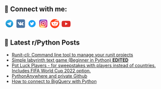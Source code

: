 ## 🔎 Connect with me:
[<img src="https://github.com/bullbesh/bullbesh/blob/main/images/Telegram.png" width="32" height="32" />](https://t.me/bullbesh)
[<img src="https://github.com/bullbesh/bullbesh/blob/main/images/VK.png" width="32" height="32" />](https://vk.com/bullbesh)
[<img src="https://github.com/bullbesh/bullbesh/blob/main/images/Twitter.png" width="32" height="32" />](https://twitter.com/bullbesh1)
[<img src="https://github.com/bullbesh/bullbesh/blob/main/images/Instagram.png" width="32" height="32" />](https://www.instagram.com/bullbesh)
[<img src="https://github.com/bullbesh/bullbesh/blob/main/images/Reddit.png" width="32" height="32" />](https://www.reddit.com/user/bullbesh)
[<img src="https://github.com/bullbesh/bullbesh/blob/main/images/YouTube.png" width="32" height="32" />](https://www.youtube.com/channel/UCtfjRs6uzgq5mfm8S06WTcg)

## 📕 Latest r/Python Posts
<!-- BLOG-POST-LIST:START -->
- [Runit-cli: Command line tool to manage your runit projects](https://www.reddit.com/r/Python/comments/yxyst3/runitcli_command_line_tool_to_manage_your_runit/)
- [Simple labyrinth text game &lpar;Beginner in Python&rpar; **EDITED**](https://www.reddit.com/r/Python/comments/yxym60/simple_labyrinth_text_game_beginner_in_python/)
- [Pot Luck Players - for sweepstakes with players instead of countries. Includes FIFA World Cup 2022 option.](https://www.reddit.com/r/Python/comments/yxwp7m/pot_luck_players_for_sweepstakes_with_players/)
- [PythonAnywhere and private Github](https://www.reddit.com/r/Python/comments/yxw74l/pythonanywhere_and_private_github/)
- [How to connect to BigQuery with Python](https://www.reddit.com/r/Python/comments/yxuska/how_to_connect_to_bigquery_with_python/)
<!-- BLOG-POST-LIST:END -->
